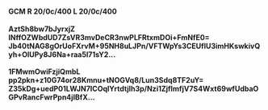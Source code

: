 #### GCM R 20/0c/400 L 20/0c/400
**AztSh8bw7bJyrxjZ**<br/>**lNffOZWbdUD7ZsVR3mvDeCR3nwPLFRtxmDOi+FmNfE0=**<br/>**Jb40tNAG8gOrUoFXrvM+95NH8uLJPn/VFTWpYs3CEUflU3imHKswkivQyh+OlUPy8J6Na+raa5I71sY2...**<br/><br/>
**1FMwmOwiFzjiQmbL**<br/>**pp2pkn+z10G74or28Kmnu+tNOGVq8/Lun3Sdq8TF2uY=**<br/>**Z35kDg+uedP01LWJN7ICOqlYrtdtjIh3p/Nzi1ZjfImfjV7S4Wxt69wfUdbaOGPvRancFwrPpn4jIBfX...**